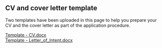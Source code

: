 ## CV and cover letter template

Two templates have been uploaded in this page to help you prepare your CV and the cover letter as part of the application procedure. 

[Template - CV.docx](https://github.com/afg-scholarship-hub/afg-scholarship-hub.github.io/files/9846820/Template.-.CV.docx)  
[Template - Letter_of_Intent.docx](https://github.com/afg-scholarship-hub/afg-scholarship-hub.github.io/files/9846830/Template.-.Letter_of_Intent.docx)

